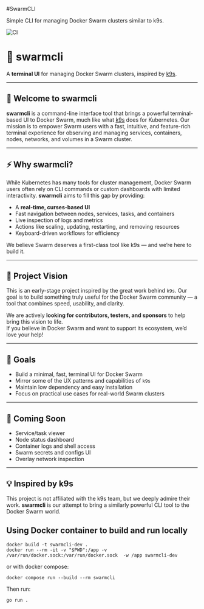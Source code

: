 #SwarmCLI

Simple CLI for managing Docker Swarm clusters similar to k9s.

![CI](https://github.com/mosonyi/swarmcli/actions/workflows/ci.yml/badge.svg)


# 🐳 swarmcli

A **terminal UI** for managing Docker Swarm clusters, inspired by [k9s](https://k9scli.io/).

---

## 👋 Welcome to swarmcli

**swarmcli** is a command-line interface tool that brings a powerful terminal-based UI to Docker Swarm, much like what [k9s](https://k9scli.io/) does for Kubernetes. Our mission is to empower Swarm users with a fast, intuitive, and feature-rich terminal experience for observing and managing services, containers, nodes, networks, and volumes in a Swarm cluster.

---

## ⚡️ Why swarmcli?

While Kubernetes has many tools for cluster management, Docker Swarm users often rely on CLI commands or custom dashboards with limited interactivity. **swarmcli** aims to fill this gap by providing:

- A **real-time, curses-based UI**
- Fast navigation between nodes, services, tasks, and containers
- Live inspection of logs and metrics
- Actions like scaling, updating, restarting, and removing resources
- Keyboard-driven workflows for efficiency

We believe Swarm deserves a first-class tool like k9s — and we’re here to build it.

---

## 🚀 Project Vision

This is an early-stage project inspired by the great work behind `k9s`. Our goal is to build something truly useful for the Docker Swarm community — a tool that combines speed, usability, and clarity.

We are actively **looking for contributors, testers, and sponsors** to help bring this vision to life.  
If you believe in Docker Swarm and want to support its ecosystem, we’d love your help!


---

## 🧭 Goals

- Build a minimal, fast, terminal UI for Docker Swarm
- Mirror some of the UX patterns and capabilities of `k9s`
- Maintain low dependency and easy installation
- Focus on practical use cases for real-world Swarm clusters

---

## 🔧 Coming Soon

- Service/task viewer
- Node status dashboard
- Container logs and shell access
- Swarm secrets and configs UI
- Overlay network inspection

---

## 💡 Inspired by k9s

This project is not affiliated with the k9s team, but we deeply admire their work. **swarmcli** is our attempt to bring a similarly powerful CLI tool to the Docker Swarm world.

## Using Docker container to build and run locally

```
docker build -t swarmcli-dev .
docker run --rm -it -v "$PWD":/app -v /var/run/docker.sock:/var/run/docker.sock  -w /app swarmcli-dev
```

or with docker compose:

```
docker compose run --build --rm swarmcli
```

Then run:
```
go run .
```